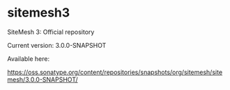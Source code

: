 sitemesh3
=========

SiteMesh 3: Official repository

Current version: 3.0.0-SNAPSHOT

Available here:

https://oss.sonatype.org/content/repositories/snapshots/org/sitemesh/sitemesh/3.0.0-SNAPSHOT/
